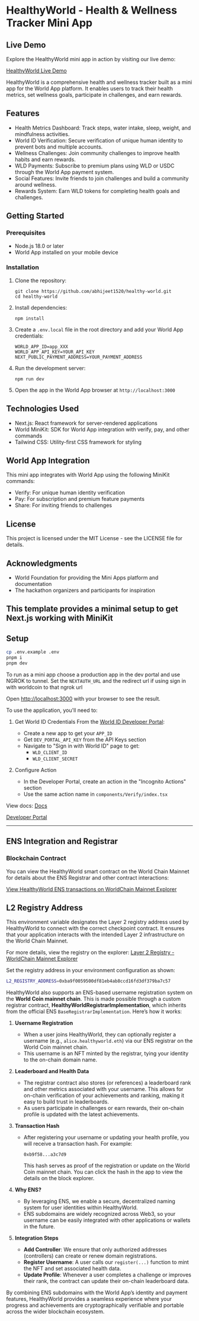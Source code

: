 # HealthyWorld - Health & Wellness Tracker Mini App

## Live Demo

Explore the HealthyWorld mini app in action by visiting our live demo:

[HealthyWorld Live Demo](https://healthy-world.vercel.app/)

HealthyWorld is a comprehensive health and wellness tracker built as a mini app for the World App platform. It enables users to track their health metrics, set wellness goals, participate in challenges, and earn rewards.

## Features

- Health Metrics Dashboard: Track steps, water intake, sleep, weight, and mindfulness activities.
- World ID Verification: Secure verification of unique human identity to prevent bots and multiple accounts.
- Wellness Challenges: Join community challenges to improve health habits and earn rewards.
- WLD Payments: Subscribe to premium plans using WLD or USDC through the World App payment system.
- Social Features: Invite friends to join challenges and build a community around wellness.
- Rewards System: Earn WLD tokens for completing health goals and challenges.

## Getting Started

### Prerequisites

- Node.js 18.0 or later
- World App installed on your mobile device

### Installation

1. Clone the repository:
   ```
   git clone https://github.com/abhijeet1520/healthy-world.git
   cd healthy-world
   ```

2. Install dependencies:
   ```
   npm install
   ```

3. Create a `.env.local` file in the root directory and add your World App credentials:
   ```
   WORLD_APP_ID=app_XXX
   WORLD_APP_API_KEY=YOUR_API_KEY
   NEXT_PUBLIC_PAYMENT_ADDRESS=YOUR_PAYMENT_ADDRESS
   ```

4. Run the development server:
   ```
   npm run dev
   ```

5. Open the app in the World App browser at `http://localhost:3000`

## Technologies Used

- Next.js: React framework for server-rendered applications
- World MiniKit: SDK for World App integration with verify, pay, and other commands
- Tailwind CSS: Utility-first CSS framework for styling

## World App Integration

This mini app integrates with World App using the following MiniKit commands:

- Verify: For unique human identity verification
- Pay: For subscription and premium feature payments
- Share: For inviting friends to challenges

## License

This project is licensed under the MIT License - see the LICENSE file for details.

## Acknowledgments

- World Foundation for providing the Mini Apps platform and documentation
- The hackathon organizers and participants for inspiration

## This template provides a minimal setup to get Next.js working with MiniKit

## Setup

```bash
cp .env.example .env
pnpm i
pnpm dev
```

To run as a mini app choose a production app in the dev portal and use NGROK to tunnel. Set the `NEXTAUTH_URL` and the redirect url if using sign in with worldcoin to that ngrok url

Open [http://localhost:3000](http://localhost:3000) with your browser to see the result.

To use the application, you'll need to:

1. Get World ID Credentials
   From the [World ID Developer Portal](https://developer.worldcoin.org/):

   - Create a new app to get your `APP_ID`
   - Get `DEV_PORTAL_API_KEY` from the API Keys section
   - Navigate to "Sign in with World ID" page to get:
     - `WLD_CLIENT_ID`
     - `WLD_CLIENT_SECRET`

2. Configure Action
   - In the Developer Portal, create an action in the "Incognito Actions" section
   - Use the same action name in `components/Verify/index.tsx`

View docs: [Docs](https://docs.world.org/)

[Developer Portal](https://developer.worldcoin.org/)

---

## ENS Integration and Registrar

### Blockchain Contract

You can view the HealthyWorld smart contract on the World Chain Mainnet for details about the ENS Registrar and other contract interactions:

[View HealthyWorld ENS transactions on WorldChain Mainnet Explorer](https://worldchain-mainnet.explorer.alchemy.com/address/0x8A9679F84A26532a7136c7f0Ab7721e243E4dd7A?tab=txs)

## L2 Registry Address

This environment variable designates the Layer 2 registry address used by HealthyWorld to connect with the correct checkpoint contract. It ensures that your application interacts with the intended Layer 2 infrastructure on the World Chain Mainnet.

For more details, view the registry on the explorer:
[Layer 2 Registry - WorldChain Mainnet Explorer](https://worldchain-mainnet.explorer.alchemy.com/address/0xba9f0059500df81eb4ab8ccd16fd3df379ba7c57?tab=txs)

Set the registry address in your environment configuration as shown:

```bash
L2_REGISTRY_ADDRESS=0xba9f0059500df81eb4ab8ccd16fd3df379ba7c57
```


HealthyWorld also supports an ENS-based username registration system on the **World Coin mainnet chain**. This is made possible through a custom registrar contract, **HealthyWorldRegistrarImplementation**, which inherits from the official ENS `BaseRegistrarImplementation`. Here’s how it works:

1. **Username Registration**
   - When a user joins HealthyWorld, they can optionally register a username (e.g., `alice.healthyworld.eth`) via our ENS registrar on the World Coin mainnet chain.
   - This username is an NFT minted by the registrar, tying your identity to the on-chain domain name.

2. **Leaderboard and Health Data**
   - The registrar contract also stores (or references) a leaderboard rank and other metrics associated with your username. This allows for on-chain verification of your achievements and ranking, making it easy to build trust in leaderboards.
   - As users participate in challenges or earn rewards, their on-chain profile is updated with the latest achievements.

3. **Transaction Hash**
   - After registering your username or updating your health profile, you will receive a transaction hash. For example:
     ```
     0xb9f58...a3c7d9
     ```
     This hash serves as proof of the registration or update on the World Coin mainnet chain. You can click the hash in the app to view the details on the block explorer.

4. **Why ENS?**
   - By leveraging ENS, we enable a secure, decentralized naming system for user identities within HealthyWorld.
   - ENS subdomains are widely recognized across Web3, so your username can be easily integrated with other applications or wallets in the future.

5. **Integration Steps**
   - **Add Controller**: We ensure that only authorized addresses (controllers) can create or renew domain registrations.
   - **Register Username**: A user calls our `register(...)` function to mint the NFT and set associated health data.
   - **Update Profile**: Whenever a user completes a challenge or improves their rank, the contract can update their on-chain leaderboard data.

By combining ENS subdomains with the World App’s identity and payment features, HealthyWorld provides a seamless experience where your progress and achievements are cryptographically verifiable and portable across the wider blockchain ecosystem.
